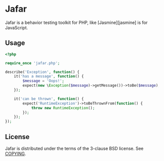 Jafar
=====

Jafar is a behavior testing toolkit for PHP, like [Jasmine][jasmine] is for
JavaScript.

Usage
-----

```php
<?php

require_once 'jafar.php';

describe('Exception', function() {
    it('has a message', function() {
        $message = 'Oops!';
        expect(new \Exception($message)->getMessage())->toBe($message);
    });

    it('can be thrown', function() {
        expect('RuntimeException')->toBeThrownFrom(function() {
            throw new RuntimeException();
        });
    });
});
```

License
-------

Jafar is distributed under the terms of the 3-clause BSD license.
See [COPYING](COPYING).
